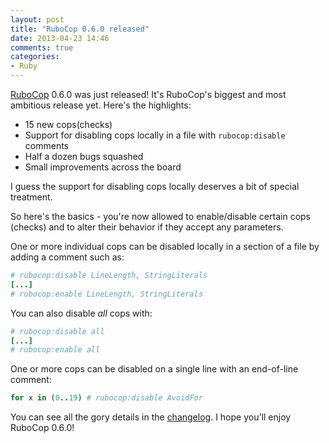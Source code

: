 ```yaml
---
layout: post
title: "RuboCop 0.6.0 released"
date: 2013-04-23 14:46
comments: true
categories:
- Ruby
---
```


[RuboCop](https://github.com/bbatsov/rubocop) 0.6.0 was just released!
It's RuboCop's biggest and most ambitious release yet.  Here's the
highlights:

* 15 new cops(checks)
* Support for disabling cops locally in a file with `rubocop:disable` comments
* Half a dozen bugs squashed
* Small improvements across the board

I guess the support for disabling cops locally deserves a bit of special treatment.

So here's the basics - you're now allowed to enable/disable certain cops
(checks) and to alter their behavior if they accept any parameters.

One or more individual cops can be disabled locally in a section of a
file by adding a comment such as:

``` ruby
# rubocop:disable LineLength, StringLiterals
[...]
# rubocop:enable LineLength, StringLiterals
```

You can also disable *all* cops with:

``` ruby
# rubocop:disable all
[...]
# rubocop:enable all
```

One or more cops can be disabled on a single line with an end-of-line
comment:

``` ruby
for x in (0..19) # rubocop:disable AvoidFor
```

You can see all the gory details in the
[changelog](https://github.com/bbatsov/rubocop/blob/master/CHANGELOG.md). I hope you'll enjoy RuboCop 0.6.0!
